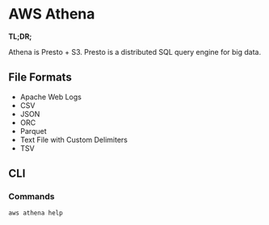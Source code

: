 # AWS Athena

**TL;DR;**

Athena is Presto + S3. Presto is a distributed SQL query engine for big data.

<!--
https://github.com/josep2/Jathena/
-->

## File Formats

- Apache Web Logs
- CSV
- JSON
- ORC
- Parquet
- Text File with Custom Delimiters
- TSV

## CLI

### Commands

```sh
aws athena help
```

